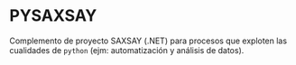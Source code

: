 # PYSAXSAY

Complemento de proyecto SAXSAY (.NET) para procesos que exploten las cualidades de `python` (ejm: automatización y análisis de datos).